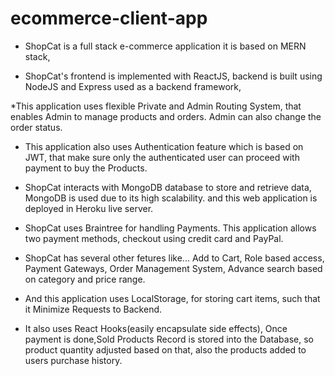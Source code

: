 # ecommerce-client-app

* ShopCat is a full stack e-commerce application it is based on MERN stack, 

* ShopCat's frontend is implemented with ReactJS, backend is built using NodeJS and Express used as a backend framework,

*This application uses flexible Private and Admin Routing System, that enables Admin to manage products and orders.
Admin can also change the order status.

* This application also uses Authentication feature which is based on JWT, 
that make sure only the authenticated user can proceed with payment to buy the Products.

* ShopCat interacts with MongoDB database to store and retrieve data, MongoDB is used due to its high scalability.
and this web application is deployed in Heroku live server.

* ShopCat uses Braintree for handling Payments.
This application allows two payment methods, checkout using credit card and PayPal.

* ShopCat has several other fetures like...
Add to Cart, Role based access, Payment Gateways, 
Order Management System, Advance search based on category and price range.

* And this application uses LocalStorage, for storing cart items, such that it Minimize Requests to Backend.

* It also uses React Hooks(easily encapsulate side effects),
Once payment is done,Sold Products Record is stored into the Database, so product quantity adjusted based on that,
also the products added to users purchase history.
